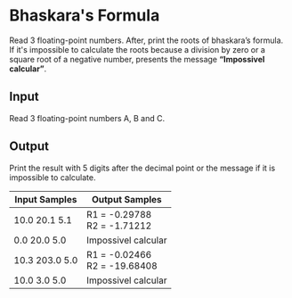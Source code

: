 # Bhaskara's Formula
Read 3 floating-point numbers. After, print the roots of bhaskara’s formula. If it's impossible to calculate the roots because a division by zero or a square root of a negative number, presents the message __“Impossivel calcular”__.

## Input
Read 3 floating-point numbers A, B and C.

## Output
Print the result with 5 digits after the decimal point or the message if it is impossible to calculate.

| Input Samples  |          Output Samples          |
|----------------|----------------------------------|
| 10.0 20.1 5.1  | R1 = -0.29788<br> R2 = -1.71212  |
| 0.0 20.0 5.0   | Impossivel calcular              |
| 10.3 203.0 5.0 | R1 = -0.02466<br> R2 = -19.68408 |
| 10.0 3.0 5.0   | Impossivel calcular              |